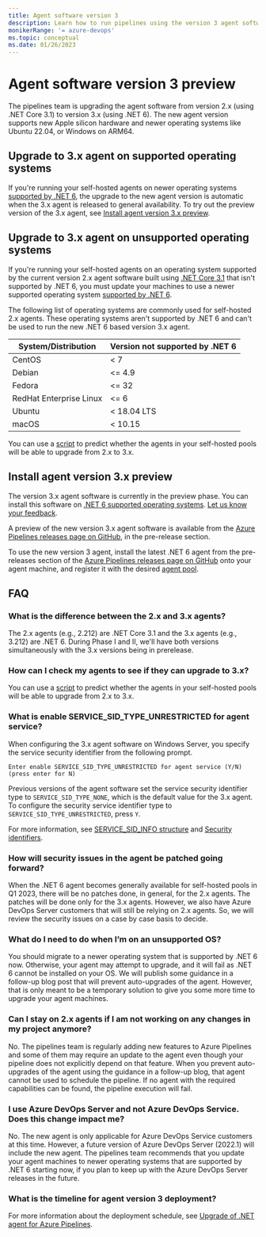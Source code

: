 ```yaml
---
title: Agent software version 3
description: Learn how to run pipelines using the version 3 agent software.
monikerRange: '= azure-devops'
ms.topic: conceptual
ms.date: 01/26/2023
---
```


# Agent software version 3 preview

The pipelines team is upgrading the agent software from version 2.x (using .NET Core 3.1) to version 3.x (using .NET 6). The new agent version supports new Apple silicon hardware and newer operating systems like Ubuntu 22.04, or Windows on ARM64.

## Upgrade to 3.x agent on supported operating systems

If you're running your self-hosted agents on newer operating systems [supported by .NET 6](https://github.com/dotnet/core/blob/main/release-notes/6.0/supported-os.md), the upgrade to the new agent version is automatic when the 3.x agent is released to general availability. To try out the preview version of the 3.x agent, see [Install agent version 3.x preview](#install-agent-version-3x-preview).

## Upgrade to 3.x agent on unsupported operating systems

If you're running your self-hosted agents on an operating system supported by the current version 2.x agent software built using [.NET Core 3.1](https://github.com/dotnet/core/blob/main/release-notes/3.1/3.1-supported-os.md) that isn't supported by .NET 6, you must update your machines to use a newer supported operating system [supported by .NET 6](https://github.com/dotnet/core/blob/main/release-notes/6.0/supported-os.md).

The following list of operating systems are commonly used for self-hosted 2.x agents. These operating systems aren't supported by .NET 6 and can't be used to run the new .NET 6 based version 3.x agent.

| System/Distribution | Version not supported by .NET 6 |
|---------------------|---------------------------------|
| CentOS | < 7 |
| Debian | <= 4.9 |
| Fedora | <= 32 |
| RedHat Enterprise Linux | <= 6 |
| Ubuntu | < 18.04 LTS |
| macOS | < 10.15 |

You can use a [script](https://github.com/microsoft/azure-pipelines-agent/tree/master/tools/FindAgentsNotCompatibleWithAgent) to predict whether the agents in your self-hosted pools will be able to upgrade from 2.x to 3.x.

## Install agent version 3.x preview

The version 3.x agent software is currently in the preview phase. You can install this software on [.NET 6 supported operating systems](https://github.com/dotnet/core/blob/main/release-notes/6.0/supported-os.md). [Let us know your feedback](https://github.com/microsoft/azure-pipelines-agent/issues).

A preview of the new version 3.x agent software is available from the [Azure Pipelines releases page on GitHub](https://github.com/microsoft/azure-pipelines-agent/releases), in the pre-release section.

To use the new version 3 agent, install the latest .NET 6 agent from the pre-releases section of the [Azure Pipelines releases page on GitHub](https://github.com/microsoft/azure-pipelines-agent/releases) onto your agent machine, and register it with the desired [agent pool](pools-queues.md).

## FAQ

### What is the difference between the 2.x and 3.x agents?

The 2.x agents (e.g., 2.212) are .NET Core 3.1 and the 3.x agents (e.g., 3.212) are .NET 6. During Phase I and II, we'll have both versions simultaneously with the 3.x versions being in prerelease.

### How can I check my agents to see if they can upgrade to 3.x?

You can use a [script](https://github.com/microsoft/azure-pipelines-agent/tree/master/tools/FindAgentsNotCompatibleWithAgent) to predict whether the agents in your self-hosted pools will be able to upgrade from 2.x to 3.x.

### What is enable SERVICE_SID_TYPE_UNRESTRICTED for agent service?

When configuring the 3.x agent software on Windows Server, you specify the service security identifier from the following prompt.

```
Enter enable SERVICE_SID_TYPE_UNRESTRICTED for agent service (Y/N) (press enter for N)
```

Previous versions of the agent software set the service security identifier type to `SERVICE_SID_TYPE_NONE`, which is the default value for the 3.x agent. To configure the security service identifier type to `SERVICE_SID_TYPE_UNRESTRICTED`, press `Y`.

For more information, see [SERVICE_SID_INFO structure](/windows/win32/api/winsvc/ns-winsvc-service_sid_info) and [Security identifiers](/windows-server/identity/ad-ds/manage/understand-security-identifiers).

### How will security issues in the agent be patched going forward?

When the .NET 6 agent becomes generally available for self-hosted pools in Q1 2023, there will be no patches done, in general, for the 2.x agents. The patches will be done only for the 3.x agents. However, we also have Azure DevOps Server customers that will still be relying on 2.x agents. So, we will review the security issues on a case by case basis to decide.

### What do I need to do when I’m on an unsupported OS?

You should migrate to a newer operating system that is supported by .NET 6 now. Otherwise, your agent may attempt to upgrade, and it will fail as .NET 6 cannot be installed on your OS. We will publish some guidance in a follow-up blog post that will prevent auto-upgrades of the agent. However, that is only meant to be a temporary solution to give you some more time to upgrade your agent machines.

### Can I stay on 2.x agents if I am not working on any changes in my project anymore?

No. The pipelines team is regularly adding new features to Azure Pipelines and some of them may require an update to the agent even though your pipeline does not explicitly depend on that feature. When you prevent auto-upgrades of the agent using the guidance in a follow-up blog, that agent cannot be used to schedule the pipeline. If no agent with the required capabilities can be found, the pipeline execution will fail.

### I use Azure DevOps Server and not Azure DevOps Service. Does this change impact me?

No. The new agent is only applicable for Azure DevOps Service customers at this time. However, a future version of Azure DevOps Server (2022.1) will include the new agent. The pipelines team recommends that you update your agent machines to newer operating systems that are supported by .NET 6 starting now, if you plan to keep up with the Azure DevOps Server releases in the future.

### What is the timeline for agent version 3 deployment?

For more information about the deployment schedule, see [Upgrade of .NET agent for Azure Pipelines](https://devblogs.microsoft.com/devops/upgrade-of-net-agent-for-azure-pipelines/).
